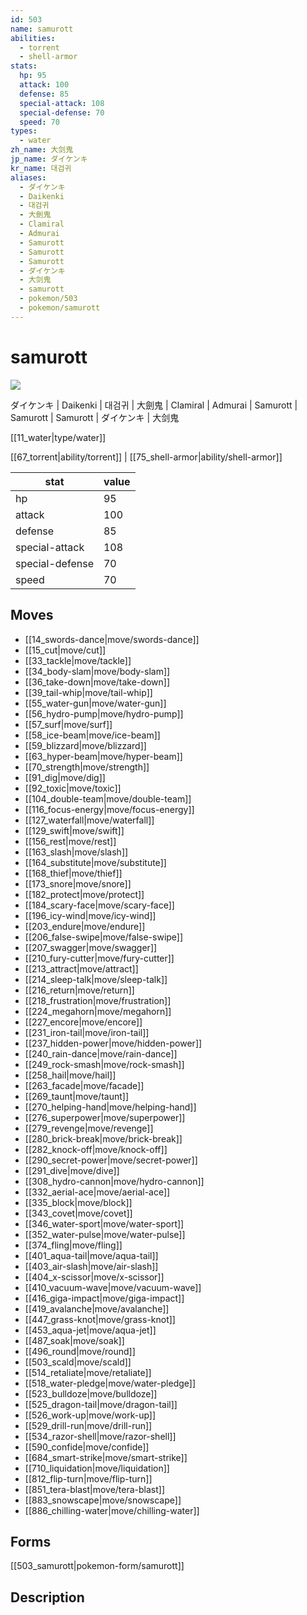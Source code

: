 ```yaml
---
id: 503
name: samurott
abilities:
  - torrent
  - shell-armor
stats:
  hp: 95
  attack: 100
  defense: 85
  special-attack: 108
  special-defense: 70
  speed: 70
types:
  - water
zh_name: 大剑鬼
jp_name: ダイケンキ
kr_name: 대검귀
aliases:
  - ダイケンキ
  - Daikenki
  - 대검귀
  - 大劍鬼
  - Clamiral
  - Admurai
  - Samurott
  - Samurott
  - Samurott
  - ダイケンキ
  - 大剑鬼
  - samurott
  - pokemon/503
  - pokemon/samurott
---
```

# samurott

![](https://raw.githubusercontent.com/PokeAPI/sprites/master/sprites/pokemon/503.png)

ダイケンキ | Daikenki | 대검귀 | 大劍鬼 | Clamiral | Admurai | Samurott | Samurott | Samurott | ダイケンキ | 大剑鬼

[[11_water|type/water]]

[[67_torrent|ability/torrent]] | [[75_shell-armor|ability/shell-armor]]

|stat|value|
|---|---|
|hp|95|
|attack|100|
|defense|85|
|special-attack|108|
|special-defense|70|
|speed|70|


## Moves

- [[14_swords-dance|move/swords-dance]]
- [[15_cut|move/cut]]
- [[33_tackle|move/tackle]]
- [[34_body-slam|move/body-slam]]
- [[36_take-down|move/take-down]]
- [[39_tail-whip|move/tail-whip]]
- [[55_water-gun|move/water-gun]]
- [[56_hydro-pump|move/hydro-pump]]
- [[57_surf|move/surf]]
- [[58_ice-beam|move/ice-beam]]
- [[59_blizzard|move/blizzard]]
- [[63_hyper-beam|move/hyper-beam]]
- [[70_strength|move/strength]]
- [[91_dig|move/dig]]
- [[92_toxic|move/toxic]]
- [[104_double-team|move/double-team]]
- [[116_focus-energy|move/focus-energy]]
- [[127_waterfall|move/waterfall]]
- [[129_swift|move/swift]]
- [[156_rest|move/rest]]
- [[163_slash|move/slash]]
- [[164_substitute|move/substitute]]
- [[168_thief|move/thief]]
- [[173_snore|move/snore]]
- [[182_protect|move/protect]]
- [[184_scary-face|move/scary-face]]
- [[196_icy-wind|move/icy-wind]]
- [[203_endure|move/endure]]
- [[206_false-swipe|move/false-swipe]]
- [[207_swagger|move/swagger]]
- [[210_fury-cutter|move/fury-cutter]]
- [[213_attract|move/attract]]
- [[214_sleep-talk|move/sleep-talk]]
- [[216_return|move/return]]
- [[218_frustration|move/frustration]]
- [[224_megahorn|move/megahorn]]
- [[227_encore|move/encore]]
- [[231_iron-tail|move/iron-tail]]
- [[237_hidden-power|move/hidden-power]]
- [[240_rain-dance|move/rain-dance]]
- [[249_rock-smash|move/rock-smash]]
- [[258_hail|move/hail]]
- [[263_facade|move/facade]]
- [[269_taunt|move/taunt]]
- [[270_helping-hand|move/helping-hand]]
- [[276_superpower|move/superpower]]
- [[279_revenge|move/revenge]]
- [[280_brick-break|move/brick-break]]
- [[282_knock-off|move/knock-off]]
- [[290_secret-power|move/secret-power]]
- [[291_dive|move/dive]]
- [[308_hydro-cannon|move/hydro-cannon]]
- [[332_aerial-ace|move/aerial-ace]]
- [[335_block|move/block]]
- [[343_covet|move/covet]]
- [[346_water-sport|move/water-sport]]
- [[352_water-pulse|move/water-pulse]]
- [[374_fling|move/fling]]
- [[401_aqua-tail|move/aqua-tail]]
- [[403_air-slash|move/air-slash]]
- [[404_x-scissor|move/x-scissor]]
- [[410_vacuum-wave|move/vacuum-wave]]
- [[416_giga-impact|move/giga-impact]]
- [[419_avalanche|move/avalanche]]
- [[447_grass-knot|move/grass-knot]]
- [[453_aqua-jet|move/aqua-jet]]
- [[487_soak|move/soak]]
- [[496_round|move/round]]
- [[503_scald|move/scald]]
- [[514_retaliate|move/retaliate]]
- [[518_water-pledge|move/water-pledge]]
- [[523_bulldoze|move/bulldoze]]
- [[525_dragon-tail|move/dragon-tail]]
- [[526_work-up|move/work-up]]
- [[529_drill-run|move/drill-run]]
- [[534_razor-shell|move/razor-shell]]
- [[590_confide|move/confide]]
- [[684_smart-strike|move/smart-strike]]
- [[710_liquidation|move/liquidation]]
- [[812_flip-turn|move/flip-turn]]
- [[851_tera-blast|move/tera-blast]]
- [[883_snowscape|move/snowscape]]
- [[886_chilling-water|move/chilling-water]]

## Forms



[[503_samurott|pokemon-form/samurott]]

## Description



